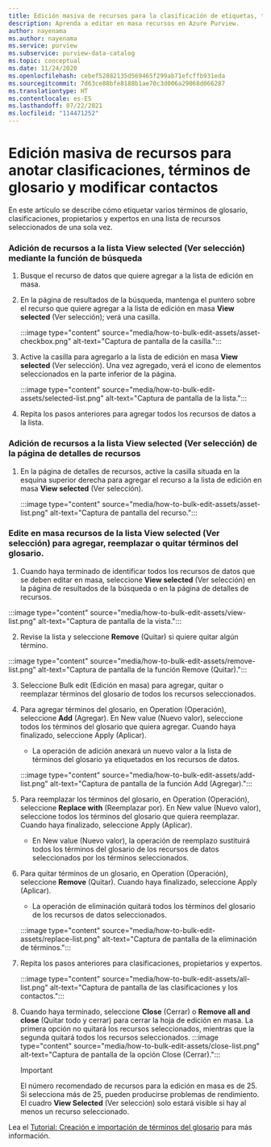 ```yaml
---
title: Edición masiva de recursos para la clasificación de etiquetas, términos de glosario y modificar contactos
description: Aprenda a editar en masa recursos en Azure Purview.
author: nayenama
ms.author: nayenama
ms.service: purview
ms.subservice: purview-data-catalog
ms.topic: conceptual
ms.date: 11/24/2020
ms.openlocfilehash: cebef52882135d569465f299ab71efcffb931eda
ms.sourcegitcommit: 7d63ce88bfe8188b1ae70c3d006a29068d066287
ms.translationtype: HT
ms.contentlocale: es-ES
ms.lasthandoff: 07/22/2021
ms.locfileid: "114471252"
---
```

# <a name="how-to-bulk-edit-assets-to-annotate-classifications-glossary-terms-and-modify-contacts"></a>Edición masiva de recursos para anotar clasificaciones, términos de glosario y modificar contactos

En este artículo se describe cómo etiquetar varios términos de glosario, clasificaciones, propietarios y expertos en una lista de recursos seleccionados de una sola vez.

### <a name="add-assets-to-view-selected-list-using-search"></a>Adición de recursos a la lista View selected (Ver selección) mediante la función de búsqueda

1. Busque el recurso de datos que quiere agregar a la lista de edición en masa.

2. En la página de resultados de la búsqueda, mantenga el puntero sobre el recurso que quiere agregar a la lista de edición en masa **View selected** (Ver selección); verá una casilla.

   :::image type="content" source="media/how-to-bulk-edit-assets/asset-checkbox.png" alt-text="Captura de pantalla de la casilla.":::

3. Active la casilla para agregarlo a la lista de edición en masa **View selected** (Ver selección). Una vez agregado, verá el icono de elementos seleccionados en la parte inferior de la página.

   :::image type="content" source="media/how-to-bulk-edit-assets/selected-list.png" alt-text="Captura de pantalla de la lista.":::

4. Repita los pasos anteriores para agregar todos los recursos de datos a la lista.

### <a name="add-assets-to-view-selected-list-from-asset-detail-page"></a>Adición de recursos a la lista View selected (Ver selección) de la página de detalles de recursos

1. En la página de detalles de recursos, active la casilla situada en la esquina superior derecha para agregar el recurso a la lista de edición en masa **View selected** (Ver selección).

   :::image type="content" source="media/how-to-bulk-edit-assets/asset-list.png" alt-text="Captura de pantalla del recurso.":::

### <a name="bulk-edit-assets-in-the-view-selected-list-to-add-replace-or-remove-glossary-terms"></a>Edite en masa recursos de la lista View selected (Ver selección) para agregar, reemplazar o quitar términos del glosario.

1. Cuando haya terminado de identificar todos los recursos de datos que se deben editar en masa, seleccione **View selected** (Ver selección) en la página de resultados de la búsqueda o en la página de detalles de recursos.

:::image type="content" source="media/how-to-bulk-edit-assets/view-list.png" alt-text="Captura de pantalla de la vista.":::

2. Revise la lista y seleccione **Remove** (Quitar) si quiere quitar algún término.

:::image type="content" source="media/how-to-bulk-edit-assets/remove-list.png" alt-text="Captura de pantalla de la función Remove (Quitar).":::

3. Seleccione Bulk edit (Edición en masa) para agregar, quitar o reemplazar términos del glosario de todos los recursos seleccionados.

4. Para agregar términos del glosario, en Operation (Operación), seleccione **Add** (Agregar). En New value (Nuevo valor), seleccione todos los términos del glosario que quiera agregar. Cuando haya finalizado, seleccione Apply (Aplicar).
    - La operación de adición anexará un nuevo valor a la lista de términos del glosario ya etiquetados en los recursos de datos.  
   
    :::image type="content" source="media/how-to-bulk-edit-assets/add-list.png" alt-text="Captura de pantalla de la función Add (Agregar).":::

5. Para reemplazar los términos del glosario, en Operation (Operación), seleccione **Replace with** (Reemplazar por). En New value (Nuevo valor), seleccione todos los términos del glosario que quiera reemplazar. Cuando haya finalizado, seleccione Apply (Aplicar).
    - En New value (Nuevo valor), la operación de reemplazo sustituirá todos los términos del glosario de los recursos de datos seleccionados por los términos seleccionados.
   
6. Para quitar términos de un glosario, en Operation (Operación), seleccione **Remove** (Quitar). Cuando haya finalizado, seleccione Apply (Aplicar).
    - La operación de eliminación quitará todos los términos del glosario de los recursos de datos seleccionados.
   
    :::image type="content" source="media/how-to-bulk-edit-assets/replace-list.png" alt-text="Captura de pantalla de la eliminación de términos.":::

7. Repita los pasos anteriores para clasificaciones, propietarios y expertos.

    :::image type="content" source="media/how-to-bulk-edit-assets/all-list.png" alt-text="Captura de pantalla de las clasificaciones y los contactos.":::

8. Cuando haya terminado, seleccione **Close** (Cerrar) o **Remove all and close** (Quitar todo y cerrar) para cerrar la hoja de edición en masa. La primera opción no quitará los recursos seleccionados, mientras que la segunda quitará todos los recursos seleccionados.
    :::image type="content" source="media/how-to-bulk-edit-assets/close-list.png" alt-text="Captura de pantalla de la opción Close (Cerrar).":::

   > [!Important]
   > El número recomendado de recursos para la edición en masa es de 25. Si selecciona más de 25, pueden producirse problemas de rendimiento.
   > El cuadro **View Selected** (Ver selección) solo estará visible si hay al menos un recurso seleccionado.


Lea el [Tutorial: Creación e importación de términos del glosario](how-to-create-import-export-glossary.md) para más información.
